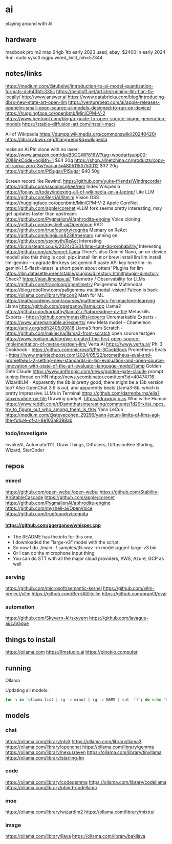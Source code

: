 # ai

playing around with AI

## hardware

macbook pro m2 max 64gb 1tb early 2023 used, ebay, $2400 in early 2024
Run: sudo sysctl iogpu.wired\_limit\_mb=57344

## notes/links

https://medium.com/@tubelwj/introduction-to-ai-model-quantization-formats-dc643bfc335c
https://heidloff.net/article/running-llm-flan-t5-locally/
http://www.answer.ai
https://www.databricks.com/blog/introducing-dbrx-new-state-art-open-llm
https://venturebeat.com/ai/apple-releases-openelm-small-open-source-ai-models-designed-to-run-on-device/
https://huggingface.co/openbmb/MiniCPM-V-2
https://www.bentoml.com/blog/a-guide-to-open-source-image-generation-models
https://stable-diffusion-art.com/install-mac/

All of Wikipedia
https://dumps.wikimedia.org/commonswiki/20240420/
https://library.kiwix.org/#lang=eng&q=wikipedia

make an Ai Pin clone with no laser:
https://www.amazon.com/dp/B0CGWP616W?tag=woodartsupp00-20&linkCode=ogi&th=1 $64 20g
https://shop.allnetchina.cn/products/copy-of-radxa-zero-3w?variant=48051150750012 $32 20g
https://github.com/PiSugar/PiSugar $40 50g

Screen record like Rewind: https://github.com/yuka-friends/Windrecorder https://github.com/jasonjmcghee/rem
Index Wikipedia https://foojay.io/today/indexing-all-of-wikipedia-on-a-laptop/
Lite LLM https://github.com/BerriAI/litellm
Vision OSS https://huggingface.co/openbmb/MiniCPM-V-2 
Apple CoreNet https://github.com/apple/corenet
vLLM fork seems pretty interesting, may get updates faster than upstream: https://github.com/PygmalionAI/aphrodite-engine
Voice cloning https://github.com/myshell-ai/OpenVoice
RAG https://github.com/truefoundry/cognita
Memary on ReAct https://github.com/kingjulio8238/memary running on https://github.com/ysymyth/ReAct
Interesting https://brainsteam.co.uk/2024/05/01/llms-cant-do-probability/
Interesting https://github.com/abi/secret-llama
There's also Gemini Nano, an on-device model!
also this thing is cool:
    pipx install llm # or brew install llm
    llm install llm-gemini --upgrade
    llm keys set gemini
    # paste API key here
    llm -m gemini-1.5-flash-latest 'a short poem about otters'
Plugins for llm https://llm.datasette.io/en/stable/plugins/directory.html#plugin-directory
Check? https://nian.llmonpy.ai/
Telemetry / Observability for LLMs https://github.com/traceloop/openllmetry
Paligemma Multimodal https://blog.roboflow.com/paligemma-multimodal-vision/
Falcon is back https://ollama.com/library/falcon2
Math for ML https://mathacademy.com/courses/mathematics-for-machine-learning
Llama https://github.com/ggerganov/llama.cpp
Llama2 https://github.com/karpathy/llama2.c?tab=readme-ov-file
Metaskills Exports - https://github.com/metaskills/experts
Unremarkable Experts - https://www.unremarkable.ai/experts/
new Meta model - Chameleon https://arxiv.org/pdf/2405.09818
Llama3 from Scratch - https://github.com/naklecha/llama3-from-scratch
open source testgen https://www.codium.ai/blog/we-created-the-first-open-source-implementation-of-metas-testgen-llm/ 
Verta AI https://www.verta.ai/
Phi 3 Cookbook - https://github.com/microsoft/Phi-3CookBook
Prometheus Evals - https://www.marktechpost.com/2024/05/22/prometheus-eval-and-prometheus-2-setting-new-standards-in-llm-evaluation-and-open-source-innovation-with-state-of-the-art-evaluator-language-model/?amp
Golden Gate Claude https://www.anthropic.com/news/golden-gate-claude
prompt tuning thread on HN https://news.ycombinator.com/item?id=40474716
WizardILM - Apparently the 8b is pretty good, there might be a 13b version too? Also OpenChat 3.6 is out, and apparently beats Llama3-8b, which is pretty impressive.
LLMs in Terminal https://github.com/darrenburns/elia?tab=readme-ov-file
Drawing gadget. https://drawing.pics
Who is the Human https://www.reddit.com/r/Damnthatsinteresting/comments/1d29rxj/ai_npcs_try_to_figure_out_who_among_them_is_the/
Yann LeCun https://medium.com/@stevecohen_29296/yann-lecun-limits-of-llms-agi-the-future-of-ai-8e103a8398ab

### todo/investigate

InvokeAI, Automatic1111, Draw Things, Diffusers, DiffusionBee
Starling, Wizard, StarCoder

## repos

### mixed

https://github.com/open-webui/open-webui
https://github.com/Stability-AI/StableCascade
https://github.com/apple/corenet
https://github.com/PygmalionAI/aphrodite-engine
https://github.com/myshell-ai/OpenVoice
https://github.com/truefoundry/cognita

#### https://github.com/ggerganov/whisper.cpp

* The README has the info for this one. 
* I downloaded the "large-v3" model with the script.
* So now I do ./main -f samples/jfk.wav -m models/ggml-large-v3.bin 
* Or I can do the microphone input thing
* You can do STT with all the major cloud providers, AWS, Azure, GCP as well

### serving

https://github.com/microsoft/semantic-kernel
https://github.com/vllm-project/vllm
https://github.com/BerriAI/litellm
https://github.com/prantlf/ovai

### automation

https://github.com/Skyvern-AI/skyvern
https://github.com/lavague-ai/LaVague

## things to install

https://ollama.com
https://lmstudio.ai
https://pinokio.computer

## running

Ollama

Updating all models:
```bash
for n in `ollama list | rg -v minut | rg -v NAME | cut -f1`; do echo "$n - Starting"; ollama pull $n; echo "$n - Done"; done;
```

## models

### chat

https://ollama.com/library/phi3
https://ollama.com/library/llama3
https://ollama.com/library/openchat
https://ollama.com/library/gemma
https://ollama.com/library/nexusraven
https://ollama.com/library/tinyllama
https://ollama.com/library/starling-lm

### code

https://ollama.com/library/codegemma
https://ollama.com/library/codellama
https://ollama.com/library/phind-codellama

### moe

https://ollama.com/library/wizardlm2
https://ollama.com/library/mixtral

### image

https://ollama.com/library/llava
https://ollama.com/library/bakllava
